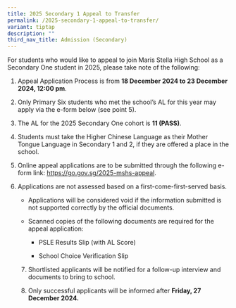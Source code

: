 ```yaml
---
title: 2025 Secondary 1 Appeal to Transfer
permalink: /2025-secondary-1-appeal-to-transfer/
variant: tiptap
description: ""
third_nav_title: Admission (Secondary)
---
```

<p>For students who would like to appeal to join Maris Stella High School
as a Secondary One student in 2025, please take note of the following:</p>
<ol data-tight="true" class="tight">
<li>
<p>Appeal Application Process is from <strong>18 December 2024 to 23 December 2024, 12:00 pm</strong>.</p>
<p></p>
</li>
<li>
<p>Only Primary Six students who met the school’s AL for this year may apply
via the e-form below (see point 5).</p>
<p></p>
</li>
<li>
<p>The AL for the 2025 Secondary One cohort is <strong>11 (PASS)</strong>.</p>
<p></p>
</li>
<li>
<p>Students must take the Higher Chinese Language as their Mother Tongue
Language in Secondary 1 and 2, if they are offered a place in the school.</p>
<p></p>
</li>
<li>
<p>Online appeal applications are to be submitted through the following e-form
link: <a href="https://go.gov.sg/2025-mshs-appeal" rel="noopener noreferrer nofollow" target="_blank">https://go.gov.sg/2025-mshs-appeal</a>.</p>
<p></p>
</li>
<li>
<p>Applications are not assessed based on a first-come-first-served basis.</p>
<p></p>
<ul>
<li>
<p>Applications will be considered void if the information submitted is not
supported correctly by the official documents.</p>
</li>
<li>
<p>Scanned copies of the following documents are required for the appeal
application:</p>
<ul>
<li>
<p>PSLE Results Slip (with AL Score)</p>
</li>
<li>
<p>School Choice Verification Slip</p>
<p></p>
</li>
</ul>
</li>
</ul>
<p></p>
<ol start="7" data-tight="true" class="tight">
<li>
<p>Shortlisted applicants will be notified for a follow-up interview and
documents to bring to school.</p>
<p></p>
</li>
<li>
<p>Only successful applicants will be informed after <strong>Friday, 27 December 2024.</strong>
</p>
</li>
</ol>
<p></p>
</li>
</ol>
<p></p>